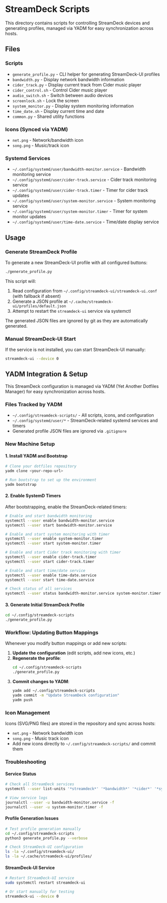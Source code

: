 # StreamDeck Scripts

This directory contains scripts for controlling StreamDeck devices and generating profiles, managed via YADM for easy synchronization across hosts.

## Files

### Scripts
- `generate_profile.py` - CLI helper for generating StreamDeck-UI profiles
- `bandwidth.py` - Display network bandwidth information
- `cider_track.py` - Display current track from Cider music player
- `cider_control.sh` - Control Cider music player
- `audio_switch.sh` - Switch between audio devices
- `screenlock.sh` - Lock the screen
- `system_monitor.py` - Display system monitoring information
- `time_date.sh` - Display current time and date
- `common.py` - Shared utility functions

### Icons (Synced via YADM)
- `net.png` - Network/bandwidth icon
- `song.png` - Music/track icon

### Systemd Services
- `~/.config/systemd/user/bandwidth-monitor.service` - Bandwidth monitoring service
- `~/.config/systemd/user/cider-track.service` - Cider track monitoring service
- `~/.config/systemd/user/cider-track.timer` - Timer for cider track updates
- `~/.config/systemd/user/system-monitor.service` - System monitoring service
- `~/.config/systemd/user/system-monitor.timer` - Timer for system monitor updates
- `~/.config/systemd/user/time-date.service` - Time/date display service

## Usage

### Generate StreamDeck Profile

To generate a new StreamDeck-UI profile with all configured buttons:

```bash
./generate_profile.py
```

This script will:
1. Read configuration from `~/.config/streamdeck-ui/streamdeck-ui.conf` (with fallback if absent)
2. Generate a JSON profile at `~/.cache/streamdeck-ui/profiles/default.json`
3. Attempt to restart the `streamdeck-ui` service via systemctl

The generated JSON files are ignored by git as they are automatically generated.

### Manual StreamDeck-UI Start

If the service is not installed, you can start StreamDeck-UI manually:

```bash
streamdeck-ui --device 0
```

## YADM Integration & Setup

This StreamDeck configuration is managed via YADM (Yet Another Dotfiles Manager) for easy synchronization across hosts.

### Files Tracked by YADM
- `~/.config/streamdeck-scripts/` - All scripts, icons, and configuration
- `~/.config/systemd/user/*` - StreamDeck-related systemd services and timers
- Generated profile JSON files are ignored via `.gitignore`

### New Machine Setup

#### 1. Install YADM and Bootstrap
```bash
# Clone your dotfiles repository
yadm clone <your-repo-url>

# Run bootstrap to set up the environment
yadm bootstrap
```

#### 2. Enable SystemD Timers
After bootstrapping, enable the StreamDeck-related timers:

```bash
# Enable and start bandwidth monitoring
systemctl --user enable bandwidth-monitor.service
systemctl --user start bandwidth-monitor.service

# Enable and start system monitoring with timer
systemctl --user enable system-monitor.timer
systemctl --user start system-monitor.timer

# Enable and start Cider track monitoring with timer
systemctl --user enable cider-track.timer
systemctl --user start cider-track.timer

# Enable and start time/date service
systemctl --user enable time-date.service
systemctl --user start time-date.service

# Check status of all services
systemctl --user status bandwidth-monitor.service system-monitor.timer cider-track.timer time-date.service
```

#### 3. Generate Initial StreamDeck Profile
```bash
cd ~/.config/streamdeck-scripts
./generate_profile.py
```

### Workflow: Updating Button Mappings

Whenever you modify button mappings or add new scripts:

1. **Update the configuration** (edit scripts, add new icons, etc.)
2. **Regenerate the profile**:
   ```bash
   cd ~/.config/streamdeck-scripts
   ./generate_profile.py
   ```
3. **Commit changes to YADM**:
   ```bash
   yadm add ~/.config/streamdeck-scripts
   yadm commit -m "Update StreamDeck configuration"
   yadm push
   ```

### Icon Management

Icons (SVG/PNG files) are stored in the repository and sync across hosts:
- `net.png` - Network bandwidth icon
- `song.png` - Music track icon
- Add new icons directly to `~/.config/streamdeck-scripts/` and commit them

### Troubleshooting

#### Service Status
```bash
# Check all StreamDeck services
systemctl --user list-units '*streamdeck*' '*bandwidth*' '*cider*' '*system-monitor*' '*time-date*'

# View service logs
journalctl --user -u bandwidth-monitor.service -f
journalctl --user -u system-monitor.timer -f
```

#### Profile Generation Issues
```bash
# Test profile generation manually
cd ~/.config/streamdeck-scripts
python3 generate_profile.py --verbose

# Check StreamDeck-UI configuration
ls -la ~/.config/streamdeck-ui/
ls -la ~/.cache/streamdeck-ui/profiles/
```

#### StreamDeck-UI Service
```bash
# Restart StreamDeck-UI service
sudo systemctl restart streamdeck-ui

# Or start manually for testing
streamdeck-ui --device 0
```
